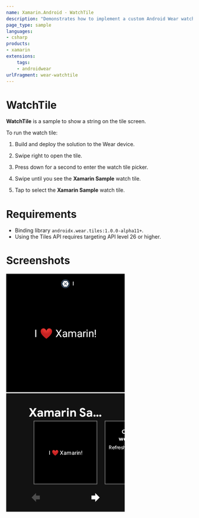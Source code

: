 ```yaml
---
name: Xamarin.Android - WatchTile
description: "Demonstrates how to implement a custom Android Wear watch tile"
page_type: sample
languages:
- csharp
products:
- xamarin
extensions:
    tags:
    - androidwear
urlFragment: wear-watchtile
---
```

# WatchTile

**WatchTile** is a sample to show a string on the tile screen.

To run the watch tile:

1. Build and deploy the solution to the Wear device.

2. Swipe right to open the tile.

3. Press down for a second to enter the watch tile picker.

4. Swipe until you see the **Xamarin Sample** watch tile.

5. Tap to select the **Xamarin Sample** watch tile.

# Requirements
- Binding library `androidx.wear.tiles:1.0.0-alpha11+`.
- Using the Tiles API requires targeting API level 26 or higher.

# Screenshots
![example-tile](Screenshots/example-tile.png)
![example-selector](Screenshots/example-selector.png)
